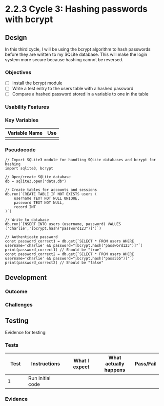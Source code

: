 # 2.2.3 Cycle 3: Hashing passwords with bcrypt

## Design

In this third cycle, I will be using the bcrypt algorithm to hash passwords before they are written to my SQLite database. This will make the login system more secure because hashing cannot be reversed.

### Objectives

* [ ] Install the bcrypt module
* [ ] Write a test entry to the users table with a hashed password
* [ ] Compare a hashed password stored in a variable to one in the table

### Usability Features

### Key Variables

| Variable Name | Use |
| ------------- | --- |
|               |     |

### Pseudocode

```
// Import SQLite3 module for handling SQLite databases and bcrypt for hashing
import sqlite3, bcrypt

// Open/create SQLite database
db = sqlite3.open("data.db")

// Create tables for accounts and sessions
db.run(`CREATE TABLE IF NOT EXISTS users (
    username TEXT NOT NULL UNIQUE,
    password TEXT NOT NULL,
    record INT
)`)

// Write to database
db.run(`INSERT INTO users (username, password) VALUES ('charlie','[bcrypt.hash("password123")]')`)

// Authenticate password
const password_correct1 = db.get(`SELECT * FROM users WHERE username='charlie' && password="[bcrypt.hash("password123")]"`)
print(password_correct1) // Should be "true"
const password_correct2 = db.get(`SELECT * FROM users WHERE username='charlie' && password="[bcrypt.hash("pass555")]"`)
print(password_correct2) // Should be "false"
```

## Development

### Outcome



### Challenges



## Testing

Evidence for testing

### Tests

<table><thead><tr><th width="95">Test</th><th width="158">Instructions</th><th width="171">What I expect</th><th width="174">What actually happens</th><th>Pass/Fail</th></tr></thead><tbody><tr><td>1</td><td>Run initial code</td><td></td><td></td><td></td></tr></tbody></table>

### Evidence

